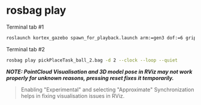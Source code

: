 # rosbag play

Terminal tab #1
```sh
roslaunch kortex_gazebo spawn_for_playback.launch arm:=gen3 dof:=6 gripper:=robotiq_2f_140 use_trajectory_controller:=false --master-logger-level=error
```

Terminal tab #2
```sh
rosbag play pickPlaceTask_ball_2.bag -d 2 --clock --loop --quiet
```

***NOTE: PointCloud Visualisation and 3D model pose in RViz may not work properly for unknown reasons, pressing reset fixes it temporarily.***

> Enabling "Experimental" and selecting "Approximate" Synchronization helps in fixing visualisation issues in RViz.

